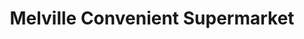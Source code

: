 ---
title: "Melville Convenient Supermarket"
url: /johannesburg/melville-convenient-supermarket/
shop: convenience
---